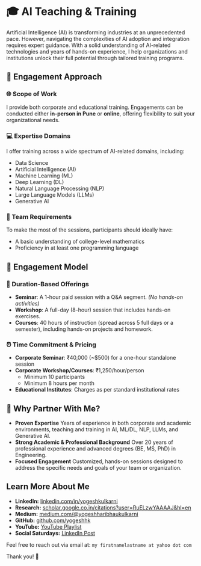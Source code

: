 # 🎓 AI Teaching & Training

Artificial Intelligence (AI) is transforming industries at an unprecedented pace. However, navigating the complexities of AI adoption and integration requires expert guidance. With a solid understanding of AI-related technologies and years of hands-on experience, I help organizations and institutions unlock their full potential through tailored training programs.

## 📘 Engagement Approach

### 🌐 Scope of Work
I provide both corporate and educational training. Engagements can be conducted either **in-person in Pune** or **online**, offering flexibility to suit your organizational needs.

### 💻 Expertise Domains
I offer training across a wide spectrum of AI-related domains, including:
* Data Science
* Artificial Intelligence (AI)
* Machine Learning (ML)
* Deep Learning (DL)
* Natural Language Processing (NLP)
* Large Language Models (LLMs)
* Generative AI

### 📍 Team Requirements
To make the most of the sessions, participants should ideally have:
* A basic understanding of college-level mathematics
* Proficiency in at least one programming language

## 🧩 Engagement Model

### 🤝 Duration-Based Offerings
* **Seminar**: A 1-hour paid session with a Q\&A segment. *(No hands-on activities)*
* **Workshop**: A full-day (8-hour) session that includes hands-on exercises.
* **Courses**: 40 hours of instruction (spread across 5 full days or a semester), including hands-on projects and homework.

### ⏰ Time Commitment & Pricing
* **Corporate Seminar**: ₹40,000 (\~\$500) for a one-hour standalone session
* **Corporate Workshop/Courses**: ₹1,250/hour/person
  * Minimum 10 participants
  * Minimum 8 hours per month
* **Educational Institutes**: Charges as per standard institutional rates

## 🌟 Why Partner With Me?
* **Proven Expertise**
  Years of experience in both corporate and academic environments, teaching and training in AI, ML/DL, NLP, LLMs, and Generative AI.
* **Strong Academic & Professional Background**
  Over 20 years of professional experience and advanced degrees (BE, MS, PhD) in Engineering.
* **Focused Engagement**
  Customized, hands-on sessions designed to address the specific needs and goals of your team or organization.

## Learn More About Me
- **LinkedIn:** [linkedin.com/in/yogeshkulkarni](https://www.linkedin.com/in/yogeshkulkarni/)  
- **Research:** [scholar.google.co.in/citations?user=RuELzwYAAAAJ&hl=en](https://scholar.google.co.in/citations?user=RuELzwYAAAAJ&hl=en)  
- **Medium:** [medium.com/@yogeshharibhaukulkarni](https://medium.com/@yogeshharibhaukulkarni)  
- **GitHub:** [github.com/yogeshhk](https://github.com/yogeshhk)  
- **YouTube:** [YouTube Playlist](https://www.youtube.com/playlist?list=PLaTX75s8-K32lYTWtqASMHgXMLGskDq0x)  
- **Social Saturdays:** [LinkedIn Post](https://www.linkedin.com/feed/update/urn:li:activity:7147062487174070272)

Feel free to reach out via email at: `my firstnamelastname at yahoo dot com`

Thank you! 🙏

